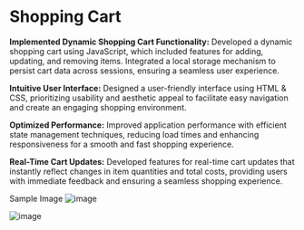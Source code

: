 # Shopping Cart

**Implemented Dynamic Shopping Cart Functionality:** Developed a dynamic shopping cart using JavaScript, which included features for adding, updating, and removing items. Integrated a local storage mechanism to persist cart data across sessions, ensuring a seamless user experience.

**Intuitive User Interface:** Designed a user-friendly interface using HTML & CSS, prioritizing usability and aesthetic appeal to facilitate easy navigation and create an engaging shopping environment.

**Optimized Performance:** Improved application performance with efficient state management techniques, reducing load times and enhancing responsiveness for a smooth and fast shopping experience.

**Real-Time Cart Updates:** Developed features for real-time cart updates that instantly reflect changes in item quantities and total costs, providing users with immediate feedback and ensuring a seamless shopping experience.



Sample Image
![image](https://github.com/Gobind147/Shopping-Cart/assets/93241765/5cf53af2-f683-4692-af49-c8e131179938)

![image](https://github.com/Gobind147/Shopping-Cart/assets/93241765/9aece9af-7845-4616-9174-3af58f139538)
